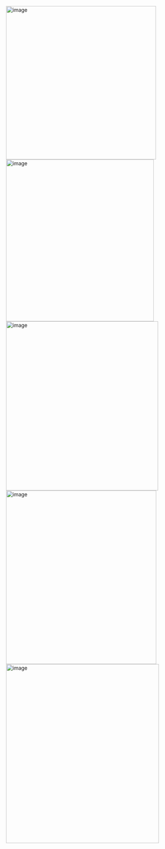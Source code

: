 <img width="411" height="419" alt="image" src="https://github.com/user-attachments/assets/e9388c56-81a0-4258-9a47-f5f05470a33c" />
<img width="405" height="442" alt="image" src="https://github.com/user-attachments/assets/4050c5a6-2ae8-4a77-b372-47902d98f309" />
<img width="417" height="462" alt="image" src="https://github.com/user-attachments/assets/395b97c2-6b71-40a5-9a1a-d2dcdaeacc94" />

<img width="412" height="474" alt="image" src="https://github.com/user-attachments/assets/9c0235fb-e514-4de2-b00f-4e3912ca40e4" />

<img width="419" height="489" alt="image" src="https://github.com/user-attachments/assets/5cce3c3b-0058-4a74-81a4-a7318af6bdfd" />
